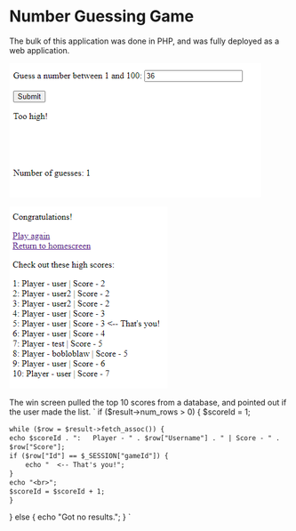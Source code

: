 # Number Guessing Game

The bulk of this application was done in PHP, and was fully deployed as a web application.

![Guessing game snapshot](/docs/assets/guessing-game-1.png)

![Guessing game win screen snapshot](/docs/assets/guessing-game-2.png)

The win screen pulled the top 10 scores from a database, and pointed out if the user made the list.
`
if ($result->num_rows > 0) {
    $scoreId = 1;

    while ($row = $result->fetch_assoc()) {
    echo $scoreId . ":   Player - " . $row["Username"] . " | Score - " . $row["Score"];
    if ($row["Id"] == $_SESSION["gameId"]) {
        echo "  <-- That's you!";
    }
    echo "<br>";
    $scoreId = $scoreId + 1;
    }
} else {
    echo "Got no results.";
}
`